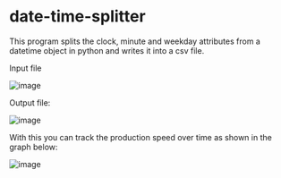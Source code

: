 # date-time-splitter
This program splits the clock, minute and weekday attributes from a datetime object in python and writes it into a csv file.


Input file

![image](https://user-images.githubusercontent.com/83580410/181024198-98db362e-95e3-4abb-95ba-5c29bbfde9ca.png)

Output file:

![image](https://user-images.githubusercontent.com/83580410/181024443-a0914a18-f48d-40f4-bbf6-cf2e0a6b8146.png)

With this you can track the production speed over time as shown in the graph below:

![image](https://user-images.githubusercontent.com/83580410/181024781-8beb0f92-680b-4eb6-bb46-1450e61d21a4.png)
